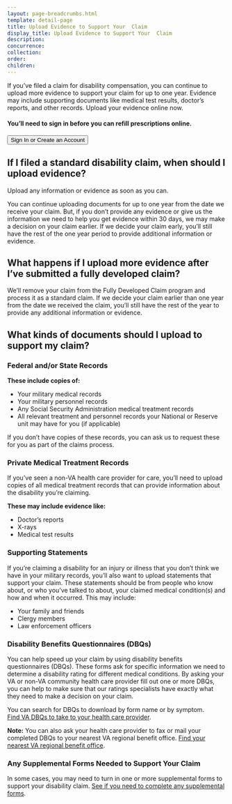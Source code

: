 ```yaml
---
layout: page-breadcrumbs.html
template: detail-page
title: Upload Evidence to Support Your  Claim
display_title: Upload Evidence to Support Your  Claim
description:
concurrence:
collection: 
order: 
children:
---
```

<div itemscope itemtype="http://schema.org/FAQPage">
<div itemprop="description" class="va-introtext">

If you’ve filed a claim for disability compensation, you can continue to upload more evidence to support your claim for up to one year. Evidence may include supporting documents like medical test results, doctor’s reports, and other records. Upload your evidence online now.

</div>

<div class="va-sign-in-alert usa-alert usa-alert-info">
  <div class="usa-alert-body">
    <h4 class="usa-alert-heading">You’ll need to sign in before you can refill prescriptions online.</h4>
    <p class="usa-alert-text">
      <button class="usa-button-primary">Sign In or Create an Account</button>
    </p>
  </div>
</div>

<div itemscope itemtype="http://schema.org/Question">

<h2 itemprop="name">If I filed a standard disability claim, when should I upload evidence?</h2>
<div itemprop="acceptedAnswer" itemscope itemtype="http://schema.org/Answer">
<div itemprop="text">

Upload any information or evidence as soon as you can. 

You can continue uploading documents for up to one year from the date we receive your claim. But, if you don’t provide any evidence or give us the information we need to help you get evidence within 30 days, we may make a decision on your claim earlier. If we decide your claim early, you’ll still have the rest of the one year period to provide additional information or evidence. </div>
</div>
</div>
</div>

<div itemscope itemtype="http://schema.org/Question">

<h2 itemprop="name">What happens if I upload more evidence after I’ve submitted a fully developed claim?</h2>
<div itemprop="acceptedAnswer" itemscope itemtype="http://schema.org/Answer">
<div itemprop="text">

We’ll remove your claim from the Fully Developed Claim program and process it as a standard claim. If we decide your claim earlier than one year from the date we received the claim, you’ll still have the rest of the year to provide any additional information or evidence.
</div>
</div>
</div>

<div itemscope itemtype="http://schema.org/Question">

<h2 itemprop="name">What kinds of documents should I upload to support my claim?</h2>
<div itemprop="acceptedAnswer" itemscope itemtype="http://schema.org/Answer">
<div itemprop="text">

### Federal and/or State Records

**These include copies of:**
- Your military medical records
- Your military personnel records
- Any Social Security Administration medical treatment records
- All relevant treatment and personnel records your National or Reserve unit may have for you (if applicable)

If you don’t have copies of these records, you can ask us to request these for you as part of the claims process.

### Private Medical Treatment Records 

If you’ve seen a non-VA health care provider for care, you’ll need to upload copies of all medical treatment records that can provide information about the disability you’re claiming. 

**These may include evidence like:**

- Doctor’s reports
- X-rays
- Medical test results

### Supporting Statements

If you’re claiming a disability for an injury or illness that you don’t think we have in your military records, you’ll also want to upload statements that support your claim. These statements should be from people who know about, or who you’ve talked to about, your claimed medical condition(s) and how and when it occurred. This may include:

- Your family and friends
- Clergy members
- Law enforcement officers

### Disability Benefits Questionnaires (DBQs)

You can help speed up your claim by using disability benefits questionnaires (DBQs). These forms ask for specific information we need to determine a disability rating for different medical conditions. By asking your VA or non-VA community health care provider fill out one or more DBQs, you can help to make sure that our ratings specialists have exactly what they need to make a decision on your claim.

You can search for DBQs to download by form name or by symptom. <br>
[Find VA DBQs to take to your health care provider](https://www.benefits.va.gov/compensation/dbq_disabilityexams.asp).

**Note:** You can also ask your health care provider to fax or mail your completed DBQs to your nearest VA regional benefit office.
[Find your nearest VA regional benefit office](/facilities/).

### Any Supplemental Forms Needed to Support Your Claim

In some cases, you may need to turn in one or more supplemental forms to support your disability claim.
[See if you need to complete any supplemental forms](https://www.vets.gov/disability-benefits/apply/supplemental-forms/).
</div>
</div>
</div>
</div>
